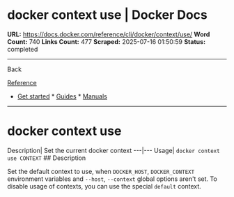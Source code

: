 # docker context use | Docker Docs

**URL:** https://docs.docker.com/reference/cli/docker/context/use/
**Word Count:** 740
**Links Count:** 477
**Scraped:** 2025-07-16 01:50:59
**Status:** completed

---

Back

[Reference](https://docs.docker.com/reference/)

  * [Get started](https://docs.docker.com/get-started/)   * [Guides](https://docs.docker.com/guides/)   * [Manuals](https://docs.docker.com/manuals/)

* * *

# docker context use

Description| Set the current docker context   ---|---   Usage| `docker context use CONTEXT`      ## Description

Set the default context to use, when `DOCKER_HOST`, `DOCKER_CONTEXT` environment variables and `--host`, `--context` global options aren't set. To disable usage of contexts, you can use the special `default` context.